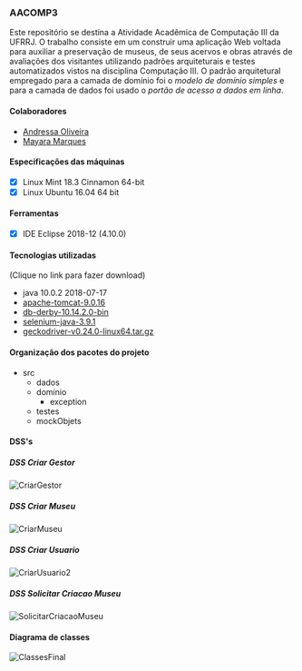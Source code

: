 ### AACOMP3

Este repositório se destina a Atividade Acadêmica de Computação III da UFRRJ. O trabalho consiste em um construir uma aplicação Web voltada para auxiliar a preservação de museus, de seus acervos e obras através de avaliações dos visitantes utilizando padrões arquiteturais e testes automatizados vistos na disciplina Computação III. O padrão arquitetural empregado para a camada de domínio foi o *modelo de domínio simples* e para a camada de dados foi usado o *portão de acesso a dados em linha*. 

#### Colaboradores

+ [Andressa Oliveira](https://github.com/a-oliveira)
+ [Mayara Marques](https://github.com/mmrosatab)
	
	
#### Especificações das máquinas

- [x] Linux Mint 18.3 Cinnamon 64-bit
- [x] Linux Ubuntu 16.04 64 bit

#### Ferramentas

- [x] IDE Eclipse 2018-12 (4.10.0)

#### Tecnologias utilizadas

(Clique no link para fazer download)

+ java 10.0.2 2018-07-17
+ [apache-tomcat-9.0.16](https://archive.apache.org/dist/tomcat/tomcat-9/v9.0.16/bin/apache-tomcat-9.0.16.zip)
+ [db-derby-10.14.2.0-bin](https://ftp.unicamp.br/pub/apache//db/derby/db-derby-10.14.2.0/db-derby-10.14.2.0-bin.zip)
+ [selenium-java-3.9.1](https://selenium-release.storage.googleapis.com/3.9/selenium-java-3.9.1.zip)
+ [geckodriver-v0.24.0-linux64.tar.gz](https://github.com/mozilla/geckodriver/releases/download/v0.24.0/geckodriver-v0.24.0-linux64.tar.gz)

#### Organização dos pacotes do projeto  

- src
	- dados
	- dominio
		- exception
	- testes
	- mockObjets

#### DSS's

##### DSS Criar Gestor

![CriarGestor](https://user-images.githubusercontent.com/9852787/60671543-afc16880-9e49-11e9-92b1-c4b7e5939574.jpg)

##### DSS Criar Museu

![CriarMuseu](https://user-images.githubusercontent.com/9852787/60671544-b059ff00-9e49-11e9-9d0d-c273a69c572c.jpg)

##### DSS Criar Usuario

![CriarUsuario2](https://user-images.githubusercontent.com/9852787/60671545-b059ff00-9e49-11e9-9150-2c927d5a6f23.jpg)

##### DSS Solicitar Criacao Museu
![SolicitarCriacaoMuseu](https://user-images.githubusercontent.com/9852787/60671546-b059ff00-9e49-11e9-8f20-065476f4cc38.jpg)

#### Diagrama de classes

![ClassesFinal](https://user-images.githubusercontent.com/9852787/60671542-afc16880-9e49-11e9-8aad-f97641d17abb.jpg)


